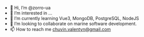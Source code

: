- 👋 Hi, I’m @zorro-ua
- 👀 I’m interested in ...
- 🌱 I’m currently learning Vue3, MongoDB, PostgreSQL, NodeJS
- 💞️ I’m looking to collaborate on marine software development.
- 📫 How to reach me chuvin.valentyn@gmail.com

<!---
zorro-ua/zorro-ua is a ✨ special ✨ repository because its `README.md` (this file) appears on your GitHub profile.
You can click the Preview link to take a look at your changes.
--->
